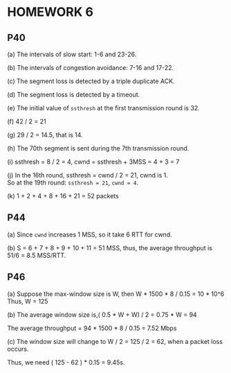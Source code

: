 # HOMEWORK 6  

## P40  

(a) The intervals of slow start: 1-6 and 23-26.  

(b) The intervals of congestion avoidance: 7-16 and 17-22.  

(c) The segment loss is detected by a triple duplicate ACK.  

(d) The segment loss is detected by a timeout.  

(e) The initial value of `ssthresh` at the first transmission round is 32.  

(f) 42 / 2 = 21  

(g) 29 / 2 = 14.5, that is 14.  

(h) The 70th segment is sent during the 7th transmission round.  

(i) ssthresh = 8 / 2 = 4,  cwnd = ssthresh + 3MSS = 4 + 3 = 7  

(j) In the 16th round, ssthresh = cwnd / 2 = 21, cwnd is 1.  
    So at the 19th round: `ssthresh = 21`, `cwnd = 4`.  
    
(k) 1 + 2 + 4 + 8 + 16 + 21 = 52 packets  

## P44  

(a) Since `cwnd` increases 1 MSS, so it take 6 RTT for cwnd.  

(b) S = 6 + 7 + 8 + 9 + 10 + 11 = 51 MSS, thus, the average throughput is 51/6 = 8.5 MSS/RTT.  

## P46  

(a) Suppose the max-window size is W, then W * 1500 * 8 / 0.15 = 10 * 10^6  
Thus, W = 125  

(b) The average window size is,( 0.5 * W + W) / 2 = 0.75 * W = 94  

The average throughput = 94 * 1500 * 8 / 0.15 = 7.52 Mbps  

(c) The window size will change to W / 2 = 125 / 2 = 62, when a packet loss occurs.  

Thus, we need ( 125 - 62 ) * 0.15 = 9.45s.
